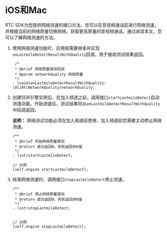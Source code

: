 # iOS和Mac

RTC SDK为您提供网络测速的接口方法，您可以在音视频通话前进行网络测速，并根据当前的网络质量切换网络，获取更高质量的音视频通话。通过阅读本文，您可以了解网络测速的方法。

1.  使用网络测速功能时，应用层需要继承并实现`onLastmileDetectResultWithQuality`回调，用于接收测试结果返回。

    ```
     /*
     * @brief 网络质量探测回调
     * @param networkQuality 网络质量
     */
    - (void)onLastmileDetectResultWithQuality:(AliRtcNetworkQuality)networkQuality;
    ```

2.  创建SDK引擎实例后，在加入频道之前，调用接口`startLastmileDetect`启动测速功能。开始测速后，测试结果将从`onLastmileDetectResultWithQuality`中回调返回。

    **说明：** 网络测试功能必须在加入频道前使用，加入频道前您需要主动停止网络测速。

    ```
    /**
     * @brief 开始网络质量探测
     * @return 成功返回0，失败返回非0值
     */
    - (int)startLastmileDetect;
    
    // 示例
    [self.engine startLastmileDetect];
    ```

3.  结束网络测速时，调用接口`stopLastmileDetect`停止测速。

    ```
    /**
     * @brief 停止网络质量探测
     * @return 成功返回0，失败返回非0值
     */
    - (int)stopLastmileDetect;
    
    
    // 示例
    [self.engine stopLastmileDetect];
    ```


